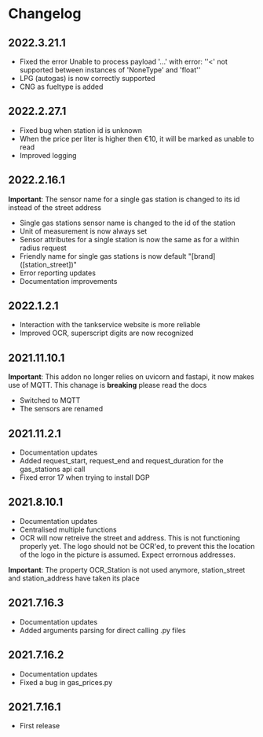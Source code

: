 # Changelog

## 2022.3.21.1

- Fixed the error Unable to process payload '...' with error: ''<' not supported between instances of 'NoneType' and 'float''
- LPG (autogas) is now correctly supported
- CNG as fueltype is added

## 2022.2.27.1

- Fixed bug when station id is unknown
- When the price per liter is higher then €10, it will be marked as unable to read
- Improved logging

## 2022.2.16.1

**Important**: The sensor name for a single gas station is changed to its id instead of the street address

- Single gas stations sensor name is changed to the id of the station
- Unit of measurement is now always set
- Sensor attributes for a single station is now the same as for a within radius request
- Friendly name for single gas stations is now default "[brand] ([station_street])"
- Error reporting updates
- Documentation improvements


## 2022.1.2.1

- Interaction with the tankservice website is more reliable
- Improved OCR, superscript digits are now recognized

## 2021.11.10.1

**Important**: This addon no longer relies on uvicorn and fastapi, it now makes use of MQTT. This chanage is **breaking** please read the docs

- Switched to MQTT
- The sensors are renamed

## 2021.11.2.1

- Documentation updates
- Added request_start, request_end and request_duration for the gas_stations api call
- Fixed error 17 when trying to install DGP

## 2021.8.10.1

- Documentation updates
- Centralised multiple functions
- OCR will now retreive the street and address. This is not functioning properly yet. The logo should not be OCR'ed, to prevent this the location of the logo in the picture is assumed. Expect errornous addresses.

**Important**: The property OCR_Station is not used anymore, station_street and station_address have taken its place

## 2021.7.16.3

- Documentation updates
- Added arguments parsing for direct calling .py files

## 2021.7.16.2

- Documentation updates
- Fixed a bug in gas_prices.py

## 2021.7.16.1

- First release